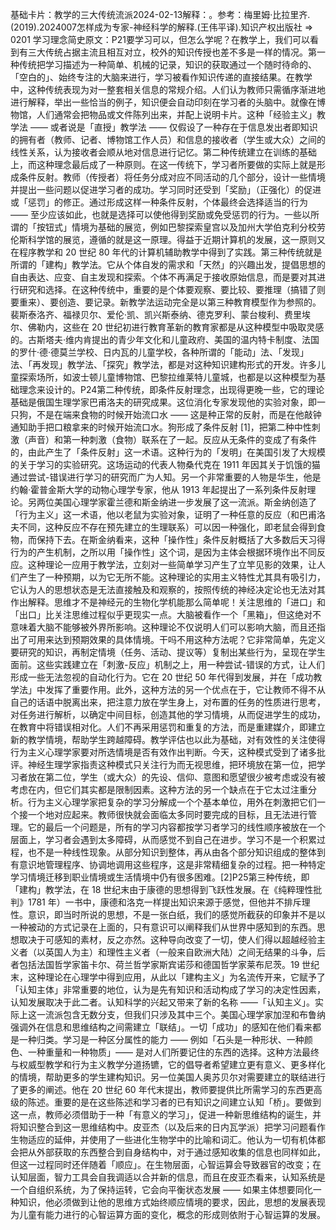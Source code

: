 

基础卡片：教学的三大传统流派2024-02-13解释：。参考：梅里姆·比拉里齐.(2019).2024007怎样成为专家-神经科学的解释.(王伟平译).知识产权出版社 => 0201 学习理念简史原文：P21要学习可以，但怎么学呢？在教学上，我们可以看到有三大传统占据主流且相互对立，校外的知识传授也差不多是一样的情况。第一种传统把学习描述为一种简单、机械的记录，知识的获取通过一个随时待命的、「空白的」、始终专注的大脑来进行，学习被看作知识传递的直接结果。在教学中，这种传统表现为对一整套相关信息的常规介绍。人们认为教师只需循序渐进地进行解释，举出一些恰当的例子，知识便会自动印刻在学习者的头脑中。就像在博物馆，人们通常会把物品或文件陈列出来，并配上说明卡片。这种「经验主义」教学法 —— 或者说是「直授」教学法 —— 仅假设了一种存在于信息发出者即知识的拥有者（教师、记者、博物馆工作人员）和信息的接收者（学生或大众）之间的线性关系，认为接收者会顺从地对信息进行记忆。第二种传统建立在训练的基础上，而这种理念最后成了一种原则。在这一传统下，学习者所要做的实际上就是形成条件反射。教师（传授者）将任务分成对应不同活动的几个部分，设计一些情境并提出一些问题以促进学习者的成功。学习同时还受到「奖励」（正强化）的促进或「惩罚」的修正。通过形成这样一种条件反射，个体最终会选择适当的行为 —— 至少应该如此，也就是选择可以使他得到奖励或免受惩罚的行为。一些以所谓的「按钮式」情境为基础的展览，例如巴黎探索皇宫以及加州大学伯克利分校劳伦斯科学馆的展览，遵循的就是这一原理。得益于近期计算机的发展，这一原则又在程序教学和 20 世纪 80 年代的计算机辅助教学中得到了实践。第三种传统就是所谓的「建构」教学法。它从个体自发的需求和「天然」的兴趣出发，提倡思想的自由表达、应变、自主发现和探索。个体不再满足于接收原始信息，而是要对其进行研究和选择。在这种传统中，重要的是个体要观察、要比较、要推理（搞错了则要重来）、要创造、要记录。新教学法运动完全是以第三种教育模型作为参照的。裴斯泰洛齐、福禄贝尔、爱伦·凯、凯兴斯泰纳、德克罗利、蒙台梭利、费里埃尔、佛勒内，这些在 20 世纪初进行教育革新的教育家都是从这种模型中吸取灵感的。古斯塔夫·维内肯提出的青少年文化和儿童政府、美国的温内特卡制度、法国的罗什·德·德莫兰学校、日内瓦的儿童学校，各种所谓的「能动」法、「发现」法、「再发现」教学法、「探究」教学法，都是对这种知识建构形式的开发。许多儿童探索场所，如波士顿儿童博物馆、巴黎拉维莱特儿童城，也都是以这种模型为基础理念来设计的。P24第二种传统，即条件反射理念，出现得更晚一些，它的理论基础是俄国生理学家巴甫洛夫的研究成果。这位消化专家发现他的实验对象，即一只狗，不是在端来食物的时候开始流口水 —— 这是种正常的反射，而是在他敲钟通知助手把口粮拿来的时候开始流口水。狗形成了条件反射 [1]，把第二种中性刺激（声音）和第一种刺激（食物）联系在了一起。反应从无条件的变成了有条件的，由此产生了「条件反射」这一术语。这种行为的「发明」在美国引发了大规模的关于学习的实验研究。这场运动的代表人物桑代克在 1911 年因其关于饥饿的猫通过尝试-错误进行学习的研究而广为人知。另一个非常重要的人物是华生，他是约翰·霍普金斯大学的动物心理学专家，他从 1913 年起提出了一系列条件反射理论。另两位美国心理学家霍兰德和斯金纳进一步发展了这一流派。斯金纳创造了「行为主义」这一术语，他以老鼠为实验对象，证明了一种任意的反应（和巴甫洛夫不同，这种反应不存在预先建立的生理联系）可以因一种强化，即老鼠会得到食物，而保持下去。在斯金纳看来，这种「操作性」条件反射概括了大多数后天习得行为的产生机制，之所以用「操作性」这个词，是因为主体会根据环境作出不同反应。这种理论一应用于教学法，立刻对一些简单学习产生了立竿见影的效果，让人们产生了一种预期，以为它无所不能。这种理论的实用主义特性尤其具有吸引力，它认为人的思想状态是无法直接触及和观察的，按照传统的神经决定论也无法对其作出解释。思维才不是神经元的生物化学机能那么简单呢！关注思维的「进口」和「出口」比关注思维过程似乎更现实一点。大脑被看作一个「黑箱」，但这绝对不意味着大脑不能够被外界所影响。这种理论不仅说明人们可以影响大脑，而且还指出了可用来达到预期效果的具体情境。干吗不用这种方法呢？它非常简单，先定义要研究的知识，再制定情境（任务、活动、提议等）复制出某些行为，呈现在学生面前。这些实践建立在「刺激-反应」机制之上，用一种尝试-错误的方式，让人们形成一些无法忽视的自动化行为。它在 20 世纪 50 年代得到发展，并在「成功教学法」中发挥了重要作用。此外，这种方法的另一个优点在于，它让教师不得不从自己的话语中脱离出来，把注意力放在学生身上，对布置的任务的性质进行思考，对任务进行解析，以确定中间目标，创造其他的学习情境，从而促进学生的成功，在教育中将错误相对化。人们不再采用惩罚和重复的方法，而是重建媒介，即建立新的教学情境，帮助学生跨越障碍。教学评估也以此为基础，对有效性的关注使得行为主义心理学家要对所选情境是否有效作出判断。今天，这种模式受到了诸多批评。神经生理学家指责这种模式只关注行为而无视思维，把环境放在第一位，把学习者放在第二位，学生（或大众）的先设、信仰、意图和愿望很少被考虑或没有被考虑在内，但它们其实都是限制因素。这种方法的另一个缺点在于它太过注重分析。行为主义心理学家把复杂的学习分解成一个个基本单位，用外在刺激把它们一个接一个地对应起来。教师很快就会面临太多同时要完成的目标，且无法进行管理。它的最后一个问题是，所有的学习内容都按学习者学习的线性顺序被放在一个层面上，学习者会遇到太多障碍，从而感觉不到自己在进步。学习不是一个积累过程，也不是一种线性现象。从部分知识到整体，再从由各个部分知识组成的整体到有意识地管理程序、协调地调用这些程序，这是非常精细复杂的过程。把一种特定学习情境迁移到职业情境或生活情境中仍有很多困难。[2]P25第三种传统，即「建构」教学法，在 18 世纪末由于康德的思想得到飞跃性发展。在《纯粹理性批判》1781 年）一书中，康德和洛克一样提出知识来源于感觉，但他并不排斥理性。意识，即当时所说的思想，不是一张白纸，我们的感觉所截获的印象并不是以一种被动的方式记录在上面的，只有意识可以阐释我们从世界中感知到的东西。思想取决于可感知的素材，反之亦然。这种导向改变了一切，使人们得以超越经验主义者（以英国人为主）和理性主义者（一般来自欧洲大陆）之间无结果的斗争，后者包括法国哲学家笛卡尔、荷兰哲学家斯宾诺莎和德国哲学家莱布尼茨。19 世纪末，这种理论在心理学中得到应用，从此以「建构主义」为名流传开来，它赋予了「认知主体」非常重要的地位，认为是先有知识和活动构成了学习的决定性因素，认知发展取决于此二者。认知科学的兴起又带来了新的名称 ——「认知主义」。实际上这一流派包含无数分支，但我们只涉及其中三个。美国心理学家加涅和布鲁纳强调外在信息和思维结构之间需建立「联结」。一切「成功」的感知在他们看来都是一种归类。学习是一种区分属性的能力 —— 例如「石头是一种形状、一种颜色、一种重量和一种物质」—— 是对人们所要记住的东西的选择。这种方法最终与权威型教学和行为主义教学分道扬镳，它的倡导者希望建立更有意义、更多样化的情境，帮助更多的学生建构知识。另一位美国人奥苏贝尔对需要建立的联结进行了更多的阐述。他在 20 世纪 60 年代末提出，教师要提供比所需学习的东西更高级的陈述。重要的是在这些陈述和学习者的已有知识之间建立认知「桥」。要做到这一点，教师必须借助于一种「有意义的学习」，促进一种新思维结构的诞生，并将知识整合到这一思维结构中。皮亚杰（以及后来的日内瓦学派）把学习问题看作生物适应的延伸，并使用了一些进化生物学中的比喻和词汇。他认为一切有机体都会把从外部获取的东西整合到自身结构中，对于通过感知收集的信息也同样如此，但这一过程同时还伴随着「顺应」。在生物层面，心智运算会导致器官的改变；在认知层面，智力工具会自我调适以合并新的信息，而且在皮亚杰看来，认知系统是一个自组织系统，为了保持运转，它会向平衡状态发展 —— 如果主体想要同化一种知识，他必须做到让他的思维方式始终顺应情境的要求，因此，思想的发展表现为儿童有能力进行的心智运算方面的变化，概念的形成则依附于心智运算的发展。